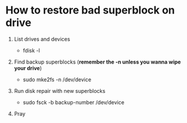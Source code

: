 # How to restore bad superblock on drive

1. List drives and devices

    - fdisk -l

2. Find backup superblocks (**remember the -n unless you wanna wipe your drive**)

    - sudo mke2fs -n /dev/device

3. Run disk repair with new superblocks

    - sudo fsck -b backup-number /dev/device

4. Pray
